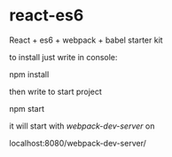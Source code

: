 # react-es6
React + es6 + webpack + babel starter kit 

to install just write in console: 

npm install

then write to start project 

npm start 

it will start with *webpack-dev-server* on 

localhost:8080/webpack-dev-server/
